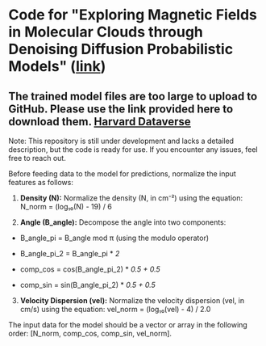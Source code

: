 
# Code for "Exploring Magnetic Fields in Molecular Clouds through Denoising Diffusion Probabilistic Models" ([link](https://ui.adsabs.harvard.edu/abs/2024arXiv241007032X/abstract))

  

## The trained model files are too large to upload to GitHub. Please use the link provided here to download them. [Harvard Dataverse]()

  

Note: This repository is still under development and lacks a detailed description, but the code is ready for use. If you encounter any issues, feel free to reach out.

  

Before feeding data to the model for predictions, normalize the input features as follows:

  

1.  ****Density (N):**** Normalize the density (N, in cm⁻²) using the equation:  N_norm = (log₁₀(N) - 19) / 6

  

2.  ****Angle (B_angle):**** Decompose the angle into two components:

* B_angle_pi = B_angle mod π  (using the modulo operator)

* B_angle_pi_2 = B_angle_pi * _2_

* comp_cos = cos(B_angle_pi_2) * _0.5 + 0.5_

* comp_sin = sin(B_angle_pi_2) * _0.5 + 0.5_

  

3.  ****Velocity Dispersion (vel):**** Normalize the velocity dispersion (vel, in cm/s) using the equation: vel_norm = (log₁₀(vel) - 4) / 2.0

  

The input data for the model should be a vector or array in the following order: [N_norm, comp_cos, comp_sin, vel_norm].
